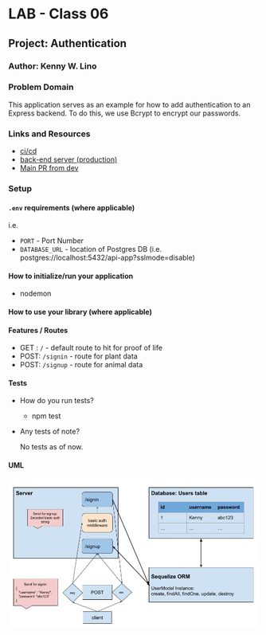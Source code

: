 # LAB - Class 06

## Project: Authentication

### Author: Kenny W. Lino

### Problem Domain  

This application serves as an example for how to add authentication to an Express backend. To do this, we use Bcrypt to encrypt our passwords.

### Links and Resources

- [ci/cd](https://github.com/kennywlino/api-server/actions/)
- [back-end server (production)](https://api-server-ar7n.onrender.com/)
- [Main PR from dev](https://github.com/kennywlino/basic-auth/pull/1)

### Setup

#### `.env` requirements (where applicable)

i.e.

- `PORT` - Port Number
- `DATABASE_URL` - location of Postgres DB (i.e. postgres://localhost:5432/api-app?sslmode=disable)

#### How to initialize/run your application

- nodemon

#### How to use your library (where applicable)

#### Features / Routes

- GET : `/` - default route to hit for proof of life
- POST: `/signin` - route for plant data
- POST: `/signup` - route for animal data

#### Tests

- How do you run tests?
  - npm test

- Any tests of note?

    No tests as of now.

#### UML

![Class-06 UML](./assets/class-06_UML.jpeg)